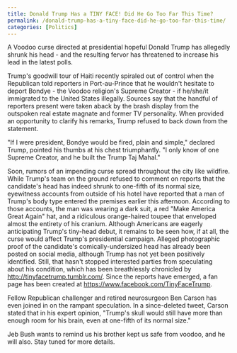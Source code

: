 ```yaml
---
title: Donald Trump Has a TINY FACE! Did He Go Too Far This Time?
permalink: /donald-trump-has-a-tiny-face-did-he-go-too-far-this-time/
categories: [Politics]
---
```

A Voodoo curse directed at presidential hopeful Donald Trump has allegedly shrunk his head - and the resulting fervor has threatened to increase his lead in the latest polls.

Trump's goodwill tour of Haiti recently spiraled out of control when the Republican told reporters in Port-au-Prince that he wouldn't hesitate to deport Bondye - the Voodoo religion's Supreme Creator - if he/she/it immigrated to the United States illegally. Sources say that the handful of reporters present were taken aback by the brash display from the outspoken real estate magnate and former TV personality. When provided an opportunity to clarify his remarks, Trump refused to back down from the statement.

"If I were president, Bondye would be fired, plain and simple," declared Trump, pointed his thumbs at his chest triumphantly. "I only know of one Supreme Creator, and he built the Trump Taj Mahal."

Soon, rumors of an impending curse spread throughout the city like wildfire. While Trump's team on the ground refused to comment on reports that the candidate's head has indeed shrunk to one-fifth of its normal size, eyewitness accounts from outside of his hotel have reported that a man of Trump's body type entered the premises earlier this afternoon. According to those accounts, the man was wearing a dark suit, a red "Make America Great Again" hat, and a ridiculous orange-haired toupee that enveloped almost the entirety of his cranium.
Although Americans are eagerly anticipating Trump's tiny-head debut, it remains to be seen how, if at all, the curse would affect Trump's presidential campaign. Alleged photographic proof of the candidate's comically-undersized head has already been posted on social media, although Trump has not yet been positively identified. Still, that hasn't stopped interested parties from speculating about his condition, which has been breathlessly chronicled by <a href="http://tinyfacetrump.tumblr.com/" target="_blank">http://tinyfacetrump.tumblr.com/</a>. Since the reports have emerged, a fan page has been created at <a href="https://www.facebook.com/TinyFaceTrump" target="_blank">https://www.facebook.com/TinyFaceTrump</a>.

Fellow Republican challenger and retired neurosurgeon Ben Carson has even joined in on the rampant speculation. In a since-deleted tweet, Carson stated that in his expert opinion, "Trump's skull would still have more than enough room for his brain, even at one-fifth of its normal size."


Jeb Bush wants to remind us his brother kept us safe from voodoo, and he will also.
Stay tuned for more details.
